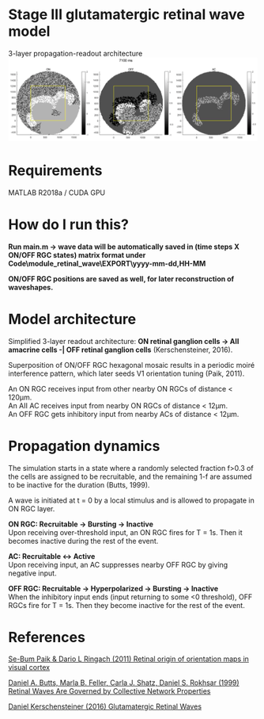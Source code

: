 # Stage III glutamatergic retinal wave model  
3-layer propagation-readout architecture  
![wave example](example.PNG)  
# Requirements  
MATLAB R2018a / CUDA GPU    
# How do I run this?
**Run main.m -> wave data will be automatically saved in (time steps X ON/OFF RGC states) matrix format under Code\module_retinal_wave\EXPORT\yyyy-mm-dd,HH-MM**

**ON/OFF RGC positions are saved as well, for later reconstruction of waveshapes.**    
# Model architecture  
Simplified 3-layer readout architecture: **ON retinal ganglion cells -> AII amacrine cells -| OFF retinal ganglion cells** (Kerschensteiner, 2016).

Superposition of ON/OFF RGC hexagonal mosaic results in a periodic moiré interference pattern, which later seeds V1 orientation tuning (Paik, 2011).

An ON RGC receives input from other nearby ON RGCs of distance < 120μm.  
An AII AC receives input from nearby ON RGCs of distance < 12μm.  
An OFF RGC gets inhibitory input from nearby ACs of distance < 12μm.    
# Propagation dynamics  
The simulation starts in a state where a randomly selected fraction f>0.3 of the cells are assigned to be recruitable, and the remaining 1-f are assumed to be inactive for the duration (Butts, 1999).

A wave is initiated at t = 0 by a local stimulus and is allowed to propagate in ON RGC layer.

**ON RGC: Recruitable -> Bursting -> Inactive**  
Upon receiving over-threshold input, an ON RGC fires for T = 1s. Then it becomes inactive during the rest of the event.

**AC: Recruitable <-> Active**  
Upon receiving input, an AC suppresses nearby OFF RGC by giving negative input.

**OFF RGC: Recruitable -> Hyperpolarized -> Bursting -> Inactive**  
When the inhibitory input ends (input returning to some <0 threshold), OFF RGCs fire for T = 1s. Then they become inactive for the rest of the event.    
# References
[Se-Bum Paik & Dario L Ringach (2011) Retinal origin of orientation maps in visual cortex](https://www.nature.com/articles/nn.2824)

[Daniel A. Butts, Marla B. Feller, Carla J. Shatz, Daniel S. Rokhsar (1999) Retinal Waves Are Governed by Collective Network Properties](http://www.ncbi.nlm.nih.gov/htbin-post/Entrez/query?db=m&form=6&dopt=r&uid=0010212317%5Cnhttp://www.jneurosci.org/cgi/content/full/19/9/3580)

[Daniel Kerschensteiner (2016) Glutamatergic Retinal Waves](http://journal.frontiersin.org/Article/10.3389/fncir.2016.00038/abstract)
